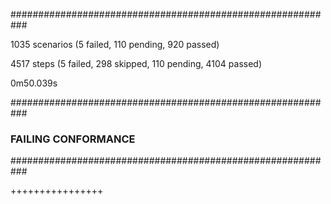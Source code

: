 
###########################################################

1035 scenarios (5 failed, 110 pending, 920 passed)

4517 steps (5 failed, 298 skipped, 110 pending, 4104 passed)

0m50.039s


###########################################################
### FAILING CONFORMANCE
###########################################################



++++++++++++++++
